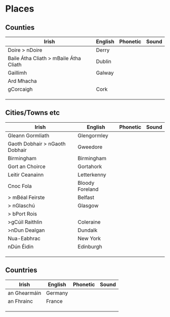 # Places

## Counties
|Irish|English|Phonetic|Sound|
|------|-------|--------|-----|
|Doire > nDoire|Derry||
|Baile Átha Cliath > mBaile Átha Cliath|Dublin||
|Gaillimh|Galway||
|Ard Mhacha|||
|gCorcaigh|Cork||
||||
||||
||||


## Cities/Towns etc
|Irish|English|Phonetic|Sound|
|------|-------|--------|-----|
|Gleann Gormliath|Glengormley||
|Gaoth Dobhair > nGaoth Dobhair|Gweedore||
|Birmingham|Birmingham||
|Gort an Choirce|Gortahork||
|Leitir Ceanainn|Letterkenny||
|Cnoc Fola|Bloody Foreland||
| > mBéal Feirste|Belfast||
|> nGlaschú|Glasgow||
|> bPort Rois|||
|>gCúil Raithlin|Coleraine||
|>nDun Dealgan|Dundalk||
|Nua-Eabhrac|New York||
|nDún Éidin|Edinburgh||
||||
||||
||||




## Countries
|Irish|English|Phonetic|Sound|
|------|-------|--------|-----|
|an Ghearmáin|Germany||
|an Fhrainc|France||
||||
||||
||||
